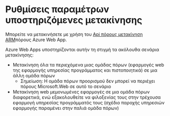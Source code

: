 <properties
    pageTitle="Μετακίνηση πόροι της εφαρμογής Web σε μια άλλη ομάδα πόρων"
    description="Περιγράφει τα σενάρια, όπου μπορείτε να μετακινήσετε εφαρμογών Web και των υπηρεσιών εφαρμογής από μια ομάδα πόρων σε έναν άλλο."
    services="app-service"
    documentationCenter=""
    authors="ZainRizvi"
    manager="wpickett"
    editor=""/>

<tags
    ms.service="app-service"
    ms.workload="web"
    ms.tgt_pltfrm="na"
    ms.devlang="na"
    ms.topic="article"
    ms.date="01/04/2016"
    ms.author="zarizvi"/>
    
# <a name="supported-move-configurations"></a>Ρυθμίσεις παραμέτρων υποστηριζόμενες μετακίνησης

Μπορείτε να μετακινήσετε με χρήση του [Api πόρους μετακίνηση ARM](../resource-group-move-resources.md)πόρους Azure Web App.

Azure Web Apps υποστηρίζονται αυτήν τη στιγμή τα ακόλουθα σενάρια μετακίνησης:

* Μετακίνηση όλα τα περιεχόμενα μιας ομάδας πόρων (εφαρμογές web της εφαρμογής υπηρεσίας προγράμματος και πιστοποιητικά) σε μια άλλη ομάδα πόρων 
    * Σημείωση: Η ομάδα πόρων προορισμού δεν μπορεί να περιέχει πόρους Microsoft.Web σε αυτό το σενάριο
* Μετακίνηση web μεμονωμένες εφαρμογές σε μια ομάδα πόρων διαφορετικά, ενώ εξακολουθείτε να φιλοξενίας τους στην τρέχουσα εφαρμογή υπηρεσίας προγράμματός τους (σχέδιο παροχής υπηρεσιών εφαρμογής παραμένει στην παλιά ομάδα πόρων)
